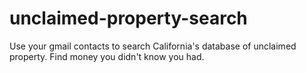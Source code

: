 # unclaimed-property-search
Use your gmail contacts to search California's database of unclaimed property. Find money you didn't know you had.
